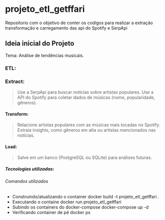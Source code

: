 # projeto_etl_getffari
Repositorio com o objetivo de conter os codigos para realizar a extração transformação e carregamento das api do Spotify e SerpApi 

## Ideia inicial do Projeto
Tema: Análise de tendências musicais.

### ETL:

### Extract:
> Use a SerpApi para buscar notícias sobre artistas populares.
> Use a API do Spotify para coletar dados de músicas (nome, popularidade, gêneros).

#### Transform:
> Relacione artistas populares com as músicas mais tocadas no Spotify.
> Extraia insights, como gêneros em alta ou artistas mencionados nas notícias.

#### Load:
> Salve em um banco (PostgreSQL ou SQLite) para análises futuras.

##### Tecnologias utilizadas:

###### Comandos utilizados
- Construindo/atualizando o container
    docker build -t projeto_etl_getffari . 
- Executando o containe
    docker run projeto_etl_getffari 
- Subindo os containers do docker-compose
    docker-compose up -d 
- Verificando container de pé
    docker ps

